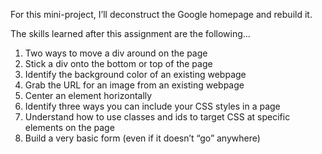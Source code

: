 For this mini-project, I’ll deconstruct the Google homepage and rebuild it.

The skills learned after this assignment are the following...

1. Two ways to move a div around on the page
2. Stick a div onto the bottom or top of the page
3. Identify the background color of an existing webpage
4. Grab the URL for an image from an existing webpage
5. Center an element horizontally
6. Identify three ways you can include your CSS styles in a page
7. Understand how to use classes and ids to target CSS at specific elements on the page
8. Build a very basic form (even if it doesn’t “go” anywhere)